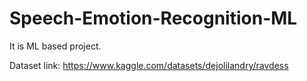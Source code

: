 # Speech-Emotion-Recognition-ML
It is ML based project.

Dataset link: https://www.kaggle.com/datasets/dejolilandry/ravdess

